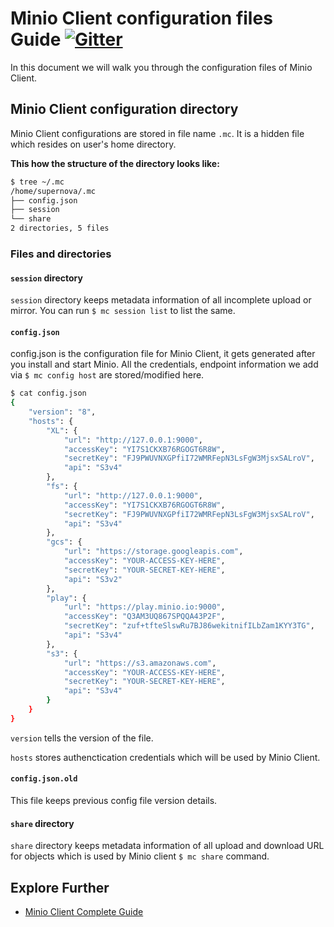 # Minio Client configuration files Guide [![Gitter](https://badges.gitter.im/Join%20Chat.svg)](https://gitter.im/minio/minio?utm_source=badge&utm_medium=badge&utm_campaign=pr-badge&utm_content=badge)

In this document we will walk you through the configuration files of Minio Client.

## Minio Client configuration directory
Minio Client configurations are stored in file name ``.mc``.  It is a hidden file which resides on user's home directory.

**This how the structure of the directory looks like:**

```sh
$ tree ~/.mc
/home/supernova/.mc
├── config.json
├── session
└── share
2 directories, 5 files
```
### Files and directories

#### ``session`` directory
``session`` directory keeps metadata information of all incomplete upload or mirror. You can run ``$ mc session list`` to list the same. 

#### ``config.json``
config.json is the configuration file for Minio Client, it gets generated after you install and start Minio. All the credentials, endpoint information we add via ``$ mc config host`` are stored/modified here. 

```sh
$ cat config.json 
{
	"version": "8",
	"hosts": {
		"XL": {
			"url": "http://127.0.0.1:9000",
			"accessKey": "YI7S1CKXB76RGOGT6R8W",
			"secretKey": "FJ9PWUVNXGPfiI72WMRFepN3LsFgW3MjsxSALroV",
			"api": "S3v4"
		},
		"fs": {
			"url": "http://127.0.0.1:9000",
			"accessKey": "YI7S1CKXB76RGOGT6R8W",
			"secretKey": "FJ9PWUVNXGPfiI72WMRFepN3LsFgW3MjsxSALroV",
			"api": "S3v4"
		},
		"gcs": {
			"url": "https://storage.googleapis.com",
			"accessKey": "YOUR-ACCESS-KEY-HERE",
			"secretKey": "YOUR-SECRET-KEY-HERE",
			"api": "S3v2"
		},
		"play": {
			"url": "https://play.minio.io:9000",
			"accessKey": "Q3AM3UQ867SPQQA43P2F",
			"secretKey": "zuf+tfteSlswRu7BJ86wekitnifILbZam1KYY3TG",
			"api": "S3v4"
		},
		"s3": {
			"url": "https://s3.amazonaws.com",
			"accessKey": "YOUR-ACCESS-KEY-HERE",
			"secretKey": "YOUR-SECRET-KEY-HERE",
			"api": "S3v4"
		}
	}
}
```

``version`` tells the version of the file.

``hosts``  stores authenctication credentials which will be used by Minio Client.

#### ``config.json.old``
This file keeps previous config file version details.

#### ``share`` directory
``share`` directory keeps metadata information of all upload and download URL for objects which is used by  Minio client ``$ mc share`` command. 

## Explore Further
* [Minio Client Complete Guide](https://docs.minio.io/docs/minio-client-complete-guide)




